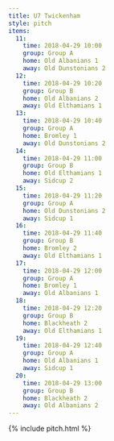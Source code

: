 ```yaml
---
title: U7 Twickenham
style: pitch
items:
  11:
    time: 2018-04-29 10:00
    group: Group A
    home: Old Albanians 1
    away: Old Dunstonians 2
  12:
    time: 2018-04-29 10:20
    group: Group B
    home: Old Albanians 2
    away: Old Elthamians 1
  13:
    time: 2018-04-29 10:40
    group: Group A
    home: Bromley 1
    away: Old Dunstonians 2
  14:
    time: 2018-04-29 11:00
    group: Group B
    home: Old Elthamians 1
    away: Sidcup 2
  15:
    time: 2018-04-29 11:20
    group: Group A
    home: Old Dunstonians 2
    away: Sidcup 1
  16:
    time: 2018-04-29 11:40
    group: Group B
    home: Bromley 2
    away: Old Elthamians 1
  17:
    time: 2018-04-29 12:00
    group: Group A
    home: Bromley 1
    away: Old Albanians 1
  18:
    time: 2018-04-29 12:20
    group: Group B
    home: Blackheath 2
    away: Old Elthamians 1
  19:
    time: 2018-04-29 12:40
    group: Group A
    home: Old Albanians 1
    away: Sidcup 1
  20:
    time: 2018-04-29 13:00
    group: Group B
    home: Blackheath 2
    away: Old Albanians 2
---
```


{% include pitch.html %}
